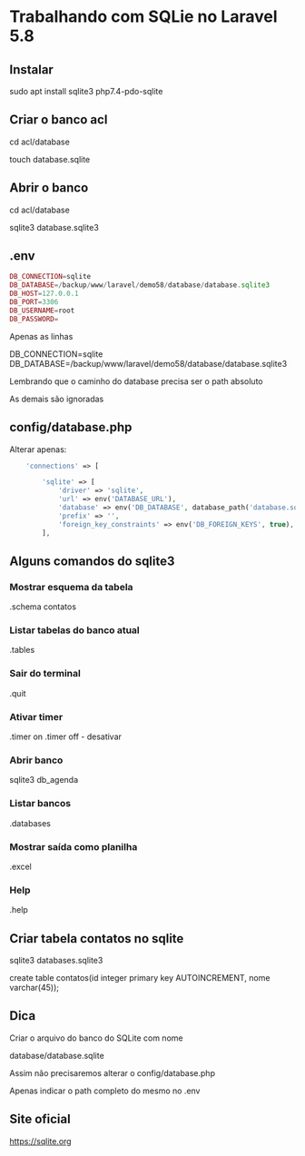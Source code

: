 # Trabalhando com SQLie no Laravel 5.8

## Instalar

sudo apt install sqlite3 php7.4-pdo-sqlite

## Criar o banco acl

cd acl/database

touch database.sqlite

## Abrir o banco

cd acl/database

sqlite3 database.sqlite3

## .env
```php
DB_CONNECTION=sqlite
DB_DATABASE=/backup/www/laravel/demo58/database/database.sqlite3
DB_HOST=127.0.0.1
DB_PORT=3306
DB_USERNAME=root
DB_PASSWORD=
```
Apenas as linhas

DB_CONNECTION=sqlite
DB_DATABASE=/backup/www/laravel/demo58/database/database.sqlite3

Lembrando que o caminho do database precisa ser o path absoluto

As demais são ignoradas

## config/database.php

Alterar apenas:
```php
    'connections' => [

        'sqlite' => [
            'driver' => 'sqlite',
            'url' => env('DATABASE_URL'),
            'database' => env('DB_DATABASE', database_path('database.sqlite3')),
            'prefix' => '',
            'foreign_key_constraints' => env('DB_FOREIGN_KEYS', true),
        ],
```

## Alguns comandos do sqlite3

### Mostrar esquema da tabela

.schema contatos

### Listar tabelas do banco atual

.tables

### Sair do terminal

.quit

### Ativar timer

.timer on
.timer off - desativar

### Abrir banco

sqlite3 db_agenda

### Listar bancos

.databases

### Mostrar saída como planilha

.excel

### Help

.help


## Criar tabela contatos no sqlite

sqlite3 databases.sqlite3

create table contatos(id integer primary key AUTOINCREMENT, nome varchar(45));

## Dica

Criar o arquivo do banco do SQLite com nome

database/database.sqlite

Assim não precisaremos alterar o config/database.php

Apenas indicar o path completo do mesmo no .env


## Site oficial

https://sqlite.org




